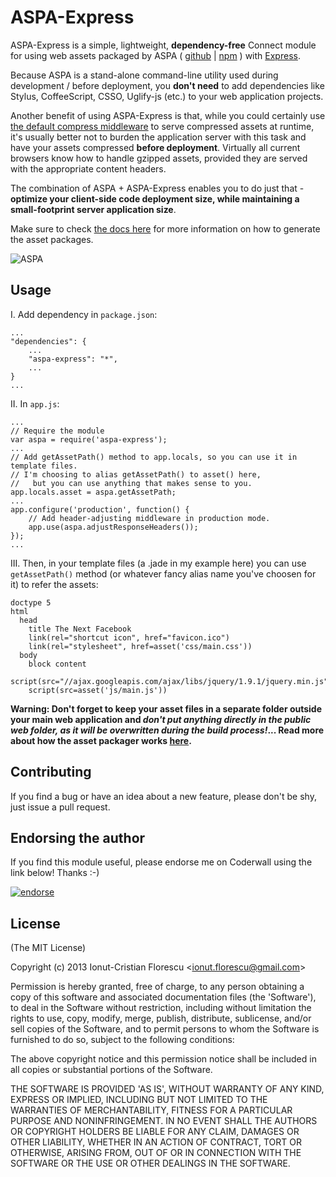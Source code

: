 # ASPA-Express

ASPA-Express is a simple, lightweight, **dependency-free** Connect module for using web assets packaged by ASPA ( [github](https://github.com/icflorescu/aspa) | [npm](https://npmjs.org/package/aspa) ) with [Express](http://expressjs.com/).

Because ASPA is a stand-alone command-line utility used during development / before deployment, you **don't need** to add dependencies like Stylus, CoffeeScript, CSSO, Uglify-js (etc.) to your web application projects.

Another benefit of using ASPA-Express is that, while you could certainly use [the default compress middleware](http://www.senchalabs.org/connect/compress.html) to serve compressed assets at runtime, it's usually better not to burden the application server with this task and have your assets compressed **before deployment**.
Virtually all current browsers know how to handle gzipped assets, provided they are served with the appropriate content headers.

The combination of ASPA + ASPA-Express enables you to do just that - **optimize your client-side code deployment size, while maintaining a small-footprint server application size**.

Make sure to check [the docs here](https://github.com/icflorescu/aspa) for more information on how to generate the asset packages.

![ASPA](https://raw.github.com/icflorescu/aspa/master/aspa.png)

## Usage

I. Add dependency in `package.json`:

	...
	"dependencies": {
		...
		"aspa-express": "*",
		...
	}
	...

II. In `app.js`:

	...
	// Require the module
	var aspa = require('aspa-express');
	...
	// Add getAssetPath() method to app.locals, so you can use it in template files.
	// I'm choosing to alias getAssetPath() to asset() here,
	//   but you can use anything that makes sense to you.
	app.locals.asset = aspa.getAssetPath;
	...
	app.configure('production', function() {
		// Add header-adjusting middleware in production mode.
		app.use(aspa.adjustResponseHeaders());
	});
	...

III. Then, in your template files (a .jade in my example here) you can use `getAssetPath()` method (or whatever fancy alias name you've choosen for it) to refer the assets:

	doctype 5
	html
	  head
	    title The Next Facebook
	    link(rel="shortcut icon", href="favicon.ico")
	    link(rel="stylesheet", href=asset('css/main.css'))
	  body
	    block content
	    script(src="//ajax.googleapis.com/ajax/libs/jquery/1.9.1/jquery.min.js")
	    script(src=asset('js/main.js'))

**Warning:
Don't forget to keep your asset files in a separate folder outside your main web application and _don't put anything directly in the public web folder, as it will be overwritten during the build process!_...
Read more about how the asset packager works [here](https://github.com/icflorescu/aspa).**

## Contributing

If you find a bug or have an idea about a new feature, please don't be shy, just issue a pull request.

## Endorsing the author

If you find this module useful, please endorse me on Coderwall using the link below! Thanks :-)

[![endorse](https://api.coderwall.com/icflorescu/endorsecount.png)](https://coderwall.com/icflorescu)

## License

(The MIT License)

Copyright (c) 2013 Ionut-Cristian Florescu &lt;ionut.florescu@gmail.com&gt;

Permission is hereby granted, free of charge, to any person obtaining a copy of this software and associated documentation files (the 'Software'), to deal in the Software without restriction, including without limitation the rights to use, copy, modify, merge, publish, distribute, sublicense, and/or sell copies of the Software, and to permit persons to whom the Software is furnished to do so, subject to the following conditions:

The above copyright notice and this permission notice shall be included in all copies or substantial portions of the Software.

THE SOFTWARE IS PROVIDED 'AS IS', WITHOUT WARRANTY OF ANY KIND, EXPRESS OR IMPLIED, INCLUDING BUT NOT LIMITED TO THE WARRANTIES OF MERCHANTABILITY, FITNESS FOR A PARTICULAR PURPOSE AND NONINFRINGEMENT. IN NO EVENT SHALL THE AUTHORS OR COPYRIGHT HOLDERS BE LIABLE FOR ANY CLAIM, DAMAGES OR OTHER LIABILITY, WHETHER IN AN ACTION OF CONTRACT, TORT OR OTHERWISE, ARISING FROM, OUT OF OR IN CONNECTION WITH THE SOFTWARE OR THE USE OR OTHER DEALINGS IN THE SOFTWARE.

